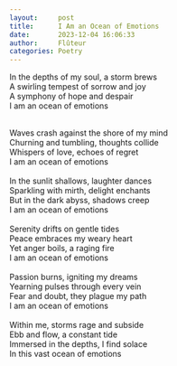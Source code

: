 ```yaml
---
layout:     post
title:      I Am an Ocean of Emotions
date:       2023-12-04 16:06:33 
author:     Flûteur
categories: Poetry
---
```

In the depths of my soul, a storm brews
<br>
A swirling tempest of sorrow and joy
<br>
A symphony of hope and despair
<br>
I am an ocean of emotions
<br>

<br>
Waves crash against the shore of my mind
<br>
Churning and tumbling, thoughts collide
<br>
Whispers of love, echoes of regret
<br>
I am an ocean of emotions
<br>

<br>
In the sunlit shallows, laughter dances
<br>
Sparkling with mirth, delight enchants
<br>
But in the dark abyss, shadows creep
<br>
I am an ocean of emotions
<br>

<br>
Serenity drifts on gentle tides
<br>
Peace embraces my weary heart
<br>
Yet anger boils, a raging fire
<br>
I am an ocean of emotions
<br>

<br>
Passion burns, igniting my dreams
<br>
Yearning pulses through every vein
<br>
Fear and doubt, they plague my path
<br>
I am an ocean of emotions
<br>

<br>
Within me, storms rage and subside
<br>
Ebb and flow, a constant tide
<br>
Immersed in the depths, I find solace
<br>
In this vast ocean of emotions